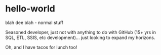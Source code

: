 # hello-world
blah dee blah - normal stuff

Seasoned developer, just not with anything to do with GitHub (15+ yrs in SQL, ETL, SSIS, etc development)... just looking to expand my horizons.

Oh, and I have tacos for lunch too!
